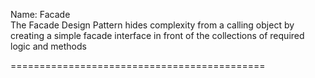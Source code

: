 Name: Facade <br/>
The Facade Design Pattern hides complexity from a calling object by creating a simple facade interface in front of the collections
 of required logic and methods

 ============================================
 
